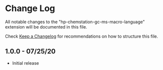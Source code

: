 # Change Log

All notable changes to the "hp-chemstation-gc-ms-macro-language" extension will be documented in this file.

Check [Keep a Changelog](http://keepachangelog.com/) for recommendations on how to structure this file.

## 1.0.0 - 07/25/20

- Initial release